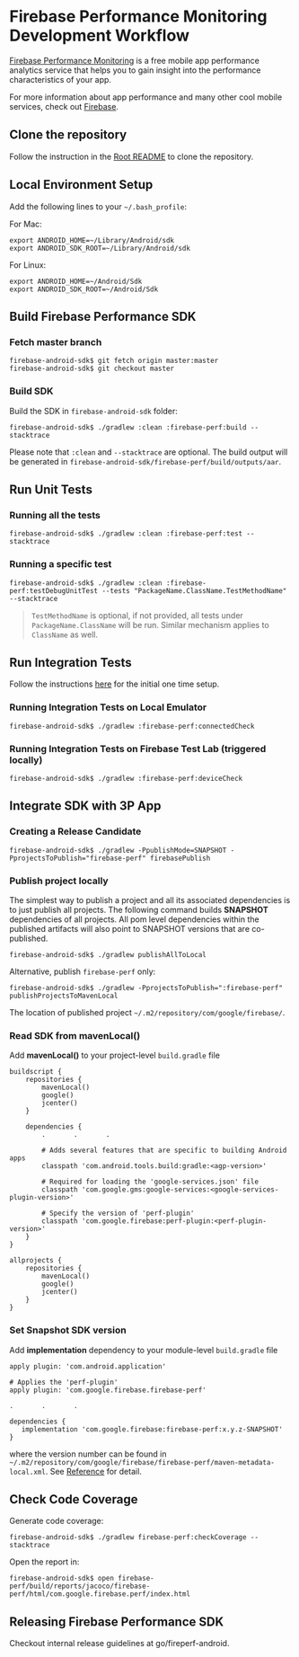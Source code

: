 # Firebase Performance Monitoring Development Workflow
[Firebase Performance Monitoring](https://firebase.google.com/docs/perf-mon/get-started-android) is 
a free mobile app performance analytics service that helps you to gain insight into the performance 
characteristics of your app. 

For more information about app performance and many other cool mobile services, check out [Firebase](https://firebase.google.com/).

## Clone the repository

Follow the instruction in the [Root README](https://github.com/firebase/firebase-android-sdk#getting-started)
to clone the repository.

## Local Environment Setup

Add the following lines to your `~/.bash_profile`:

For Mac:
```
export ANDROID_HOME=~/Library/Android/sdk
export ANDROID_SDK_ROOT=~/Library/Android/sdk
```

For Linux:
```
export ANDROID_HOME=~/Android/Sdk
export ANDROID_SDK_ROOT=~/Android/Sdk
```

## Build Firebase Performance SDK

### Fetch master branch

```
firebase-android-sdk$ git fetch origin master:master
firebase-android-sdk$ git checkout master
```

### Build SDK

Build the SDK in `firebase-android-sdk` folder:

```
firebase-android-sdk$ ./gradlew :clean :firebase-perf:build --stacktrace
```

Please note that `:clean` and `--stacktrace` are optional. The build output will be generated in
 `firebase-android-sdk/firebase-perf/build/outputs/aar`.

## Run Unit Tests

### Running all the tests

```
firebase-android-sdk$ ./gradlew :clean :firebase-perf:test --stacktrace
```

### Running a specific test

```
firebase-android-sdk$ ./gradlew :clean :firebase-perf:testDebugUnitTest --tests "PackageName.ClassName.TestMethodName" --stacktrace
```

> `TestMethodName` is optional, if not provided, all tests under `PackageName.ClassName` will be run.
Similar mechanism applies to `ClassName` as well.

## Run Integration Tests

Follow the instructions [here](https://github.com/firebase/firebase-android-sdk/blob/master/README.md#integration-testing) 
for the initial one time setup.

### Running Integration Tests on Local Emulator

```
firebase-android-sdk$ ./gradlew :firebase-perf:connectedCheck
```

### Running Integration Tests on Firebase Test Lab (triggered locally)

```
firebase-android-sdk$ ./gradlew :firebase-perf:deviceCheck
```

## Integrate SDK with 3P App

### Creating a Release Candidate

```
firebase-android-sdk$ ./gradlew -PpublishMode=SNAPSHOT -PprojectsToPublish="firebase-perf" firebasePublish
```

### Publish project locally

The simplest way to publish a project and all its associated dependencies is to just publish all 
projects. The following command builds **SNAPSHOT** dependencies of all projects. All pom level 
dependencies within the published artifacts will also point to SNAPSHOT versions that are 
co-published.

```
firebase-android-sdk$ ./gradlew publishAllToLocal
```

Alternative, publish `firebase-perf` only:

```
firebase-android-sdk$ ./gradlew -PprojectsToPublish=":firebase-perf"  publishProjectsToMavenLocal
```

The location of published project `~/.m2/repository/com/google/firebase/`.

### Read SDK from mavenLocal()

Add **mavenLocal()** to your project-level `build.gradle` file

```
buildscript {
    repositories {
        mavenLocal()
        google()
        jcenter()
    }
   
    dependencies {
        .       .       .

        # Adds several features that are specific to building Android apps
        classpath 'com.android.tools.build:gradle:<agp-version>'

        # Required for loading the 'google-services.json' file
        classpath 'com.google.gms:google-services:<google-services-plugin-version>'

        # Specify the version of 'perf-plugin'
        classpath 'com.google.firebase:perf-plugin:<perf-plugin-version>'
    }
}

allprojects {
    repositories {
        mavenLocal()
        google()
        jcenter()
    }
}
```

### Set Snapshot SDK version

Add **implementation** dependency to your module-level `build.gradle` file

```
apply plugin: 'com.android.application'

# Applies the 'perf-plugin'
apply plugin: 'com.google.firebase.firebase-perf'

.       .       .

dependencies {
   implementation 'com.google.firebase:firebase-perf:x.y.z-SNAPSHOT'
}
```

where the version number can be found in `~/.m2/repository/com/google/firebase/firebase-perf/maven-metadata-local.xml`.
See [Reference](https://github.com/firebase/firebase-android-sdk#commands) for detail.

## Check Code Coverage

Generate code coverage:

```
firebase-android-sdk$ ./gradlew firebase-perf:checkCoverage --stacktrace
```

Open the report in:

```
firebase-android-sdk$ open firebase-perf/build/reports/jacoco/firebase-perf/html/com.google.firebase.perf/index.html
```

## Releasing Firebase Performance SDK

Checkout internal release guidelines at go/fireperf-android.

